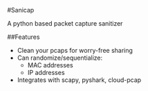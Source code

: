 #Sanicap

A python based packet capture sanitizer

##Features
* Clean your pcaps for worry-free sharing
* Can randomize/sequentialize:
    * MAC addresses
    * IP addresses
* Integrates with scapy, pyshark, cloud-pcap
